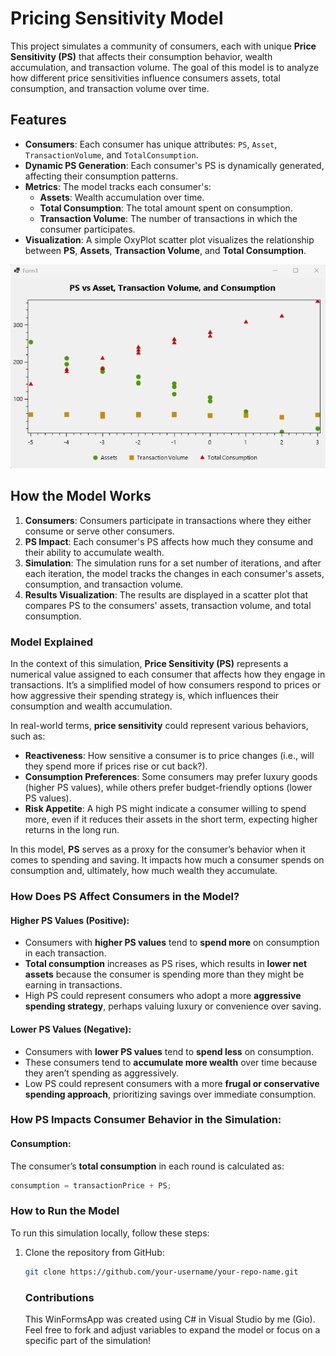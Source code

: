 # Pricing Sensitivity Model

This project simulates a community of consumers, each with unique **Price Sensitivity (PS)** that affects their consumption behavior, wealth accumulation, and transaction volume. The goal of this model is to analyze how different price sensitivities influence consumers assets, total consumption, and transaction volume over time.

## Features

- **Consumers**: Each consumer has unique attributes: `PS`, `Asset`, `TransactionVolume`, and `TotalConsumption`.
- **Dynamic PS Generation**: Each consumer's PS is dynamically generated, affecting their consumption patterns.
- **Metrics**: The model tracks each consumer's:
  - **Assets**: Wealth accumulation over time.
  - **Total Consumption**: The total amount spent on consumption.
  - **Transaction Volume**: The number of transactions in which the consumer participates.
- **Visualization**: A simple OxyPlot scatter plot visualizes the relationship between **PS**, **Assets**, **Transaction Volume**, and **Total Consumption**.
  
![PS vs Assets, Transaction Volume, and Consumption](CommunitySimulation/ps_graph.png)

## How the Model Works

1. **Consumers**: Consumers participate in transactions where they either consume or serve other consumers.
2. **PS Impact**: Each consumer's PS affects how much they consume and their ability to accumulate wealth.
3. **Simulation**: The simulation runs for a set number of iterations, and after each iteration, the model tracks the changes in each consumer's assets, consumption, and transaction volume.
4. **Results Visualization**: The results are displayed in a scatter plot that compares PS to the consumers' assets, transaction volume, and total consumption.

### Model Explained

In the context of this simulation, **Price Sensitivity (PS)** represents a numerical value assigned to each consumer that affects how they engage in transactions. It’s a simplified model of how consumers respond to prices or how aggressive their spending strategy is, which influences their consumption and wealth accumulation.

In real-world terms, **price sensitivity** could represent various behaviors, such as:

- **Reactiveness**: How sensitive a consumer is to price changes (i.e., will they spend more if prices rise or cut back?).
- **Consumption Preferences**: Some consumers may prefer luxury goods (higher PS values), while others prefer budget-friendly options (lower PS values).
- **Risk Appetite**: A high PS might indicate a consumer willing to spend more, even if it reduces their assets in the short term, expecting higher returns in the long run.

In this model, **PS** serves as a proxy for the consumer’s behavior when it comes to spending and saving. It impacts how much a consumer spends on consumption and, ultimately, how much wealth they accumulate.

### How Does PS Affect Consumers in the Model?

#### Higher PS Values (Positive):
- Consumers with **higher PS values** tend to **spend more** on consumption in each transaction.
- **Total consumption** increases as PS rises, which results in **lower net assets** because the consumer is spending more than they might be earning in transactions.
- High PS could represent consumers who adopt a more **aggressive spending strategy**, perhaps valuing luxury or convenience over saving.

#### Lower PS Values (Negative):
- Consumers with **lower PS values** tend to **spend less** on consumption.
- These consumers tend to **accumulate more wealth** over time because they aren’t spending as aggressively.
- Low PS could represent consumers with a more **frugal or conservative spending approach**, prioritizing savings over immediate consumption.

### How PS Impacts Consumer Behavior in the Simulation:

#### Consumption:
The consumer’s **total consumption** in each round is calculated as:
```csharp
consumption = transactionPrice + PS; 

```

### How to Run the Model

To run this simulation locally, follow these steps:

1. Clone the repository from GitHub:
   ```bash
   git clone https://github.com/your-username/your-repo-name.git
   ```
   ### Contributions
   This WinFormsApp was created using C# in Visual Studio by me (Gio). Feel free to fork and adjust variables to expand the model or focus on a specific part of the simulation!
